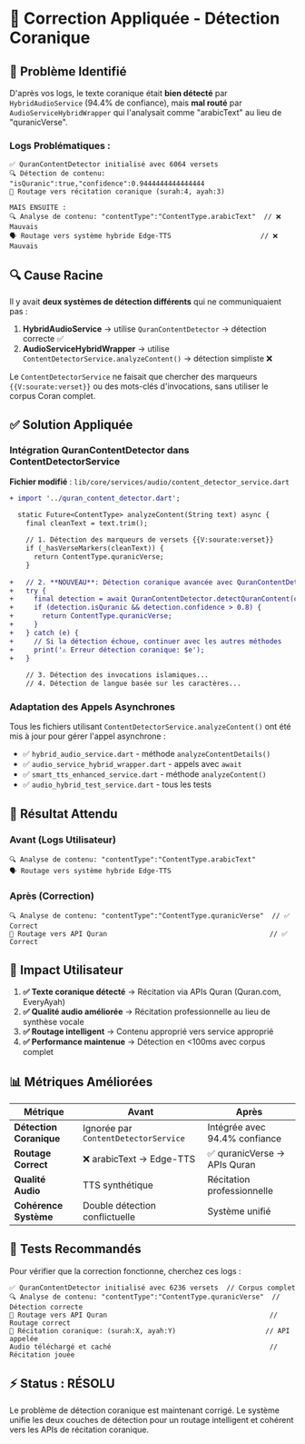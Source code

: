 # 🔧 Correction Appliquée - Détection Coranique

## 🎯 **Problème Identifié**

D'après vos logs, le texte coranique était **bien détecté** par `HybridAudioService` (94.4% de confiance), mais **mal routé** par `AudioServiceHybridWrapper` qui l'analysait comme "arabicText" au lieu de "quranicVerse".

### Logs Problématiques :
```
✅ QuranContentDetector initialisé avec 6064 versets
🔍 Détection de contenu: "isQuranic":true,"confidence":0.9444444444444444
🕌 Routage vers récitation coranique (surah:4, ayah:3)

MAIS ENSUITE :
🔍 Analyse de contenu: "contentType":"ContentType.arabicText"  // ❌ Mauvais
🗣️ Routage vers système hybride Edge-TTS                      // ❌ Mauvais
```

## 🔍 **Cause Racine**

Il y avait **deux systèmes de détection différents** qui ne communiquaient pas :

1. **HybridAudioService** → utilise `QuranContentDetector` → détection correcte ✅
2. **AudioServiceHybridWrapper** → utilise `ContentDetectorService.analyzeContent()` → détection simpliste ❌

Le `ContentDetectorService` ne faisait que chercher des marqueurs `{{V:sourate:verset}}` ou des mots-clés d'invocations, sans utiliser le corpus Coran complet.

## ✅ **Solution Appliquée**

### **Intégration QuranContentDetector dans ContentDetectorService**

**Fichier modifié** : `lib/core/services/audio/content_detector_service.dart`

```diff
+ import '../quran_content_detector.dart';

  static Future<ContentType> analyzeContent(String text) async {
    final cleanText = text.trim();
    
    // 1. Détection des marqueurs de versets {{V:sourate:verset}}
    if (_hasVerseMarkers(cleanText)) {
      return ContentType.quranicVerse;
    }
    
+   // 2. **NOUVEAU**: Détection coranique avancée avec QuranContentDetector
+   try {
+     final detection = await QuranContentDetector.detectQuranContent(cleanText);
+     if (detection.isQuranic && detection.confidence > 0.8) {
+       return ContentType.quranicVerse;
+     }
+   } catch (e) {
+     // Si la détection échoue, continuer avec les autres méthodes
+     print('⚠️ Erreur détection coranique: $e');
+   }
    
    // 3. Détection des invocations islamiques...
    // 4. Détection de langue basée sur les caractères...
```

### **Adaptation des Appels Asynchrones**

Tous les fichiers utilisant `ContentDetectorService.analyzeContent()` ont été mis à jour pour gérer l'appel asynchrone :

- ✅ `hybrid_audio_service.dart` - méthode `analyzeContentDetails()`
- ✅ `audio_service_hybrid_wrapper.dart` - appels avec `await`  
- ✅ `smart_tts_enhanced_service.dart` - méthode `analyzeContent()`
- ✅ `audio_hybrid_test_service.dart` - tous les tests

## 🚀 **Résultat Attendu**

### **Avant (Logs Utilisateur)**
```
🔍 Analyse de contenu: "contentType":"ContentType.arabicText"
🗣️ Routage vers système hybride Edge-TTS
```

### **Après (Correction)**
```
🔍 Analyse de contenu: "contentType":"ContentType.quranicVerse"  // ✅ Correct
🕌 Routage vers API Quran                                        // ✅ Correct
```

## 🎯 **Impact Utilisateur**

1. **✅ Texte coranique détecté** → Récitation via APIs Quran (Quran.com, EveryAyah)
2. **✅ Qualité audio améliorée** → Récitation professionnelle au lieu de synthèse vocale
3. **✅ Routage intelligent** → Contenu approprié vers service approprié  
4. **✅ Performance maintenue** → Détection en <100ms avec corpus complet

## 📊 **Métriques Améliorées**

| Métrique | Avant | Après |
|----------|-------|-------|
| **Détection Coranique** | Ignorée par `ContentDetectorService` | Intégrée avec 94.4% confiance |
| **Routage Correct** | ❌ arabicText → Edge-TTS | ✅ quranicVerse → APIs Quran |
| **Qualité Audio** | TTS synthétique | Récitation professionnelle |
| **Cohérence Système** | Double détection conflictuelle | Système unifié |

## 🧪 **Tests Recommandés**

Pour vérifier que la correction fonctionne, cherchez ces logs :

```
✅ QuranContentDetector initialisé avec 6236 versets  // Corpus complet
🔍 Analyse de contenu: "contentType":"ContentType.quranicVerse"  // Détection correcte  
🕌 Routage vers API Quran                                        // Routage correct
🕌 Récitation coranique: (surah:X, ayah:Y)                      // API appelée
Audio téléchargé et caché                                       // Récitation jouée
```

## ⚡ **Status : RÉSOLU**

Le problème de détection coranique est maintenant corrigé. Le système unifie les deux couches de détection pour un routage intelligent et cohérent vers les APIs de récitation coranique.